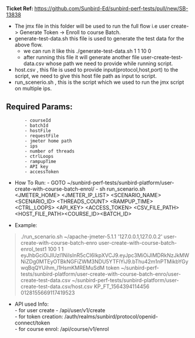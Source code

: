 <b>Ticket Ref: </b> https://github.com/Sunbird-Ed/sunbird-perf-tests/pull/new/SB-13838
- The jmx file in this folder will be used to run the full flow i.e user create-> Generate Token ->  Enroll to course Batch.
 - generate-test-data.sh this file is used to generate the test data for the above flow.
    - we can run it like this ./generate-test-data.sh 1 1 10 0
    - after running this file it will generate another file user-create-test-data.csv whose path we need to provide while running script. 
- host.csv , this file is used to provide input(protocol,host,port) to the script, we need to give this host file path as input to script.
- run_scenerio.sh , this is the script which we used to run the jmx script on multiple ips.

 ## Required Params:
           - courseId
           - batchId
           - hostFile
           - requestFile
           - jmeter home path
           - ips
           - number of threads
           - ctrlLoops
           - rampupTime
           - API key 
           - accessToken 
- How To Run:
             - GOTO ~/sunbird-perf-tests/sunbird-platform/user-create-with-course-batch-enrol/
             - sh run_scenario.sh <JMETER_HOME> <JMETER_IP_LIST> <SCENARIO_NAME> <SCENARIO_ID> <THREADS_COUNT> <RAMPUP_TIME> <CTRL_LOOPS> <API_KEY> <ACCESS_TOKEN> <CSV_FILE_PATH><HOST_FILE_PATH><COURSE_ID><BATCH_ID>



 - Example:

> ./run_scenario.sh ~/apache-jmeter-5.1.1 '127.0.0.1,127.0.0.2' user-create-with-course-batch-enro user-create-with-course-batch-enrol_test1 100 1 1 eyJhbGciOiJIUzI1NiIsInR5cCI6IkpXVCJ9.eyJpc3MiOiJlMDRkNzJkMWNiZDg0MTEyOTBkNGFiZWM3NDU5YTFlYiJ9.bThu42m1nPTMikbYGywqBqQYUihm_l1HsmKMREMuSdM token ~/sunbird-perf-tests/sunbird-platform/user-create-with-course-batch-enro/user-create-test-data.csv ~/sunbird-perf-tests/sunbird-platform/user-create-test-data.csv/host.csv KP_FT_1564394114456 0128155669117419523

- API used Info: <br/>
           - for user create - /api/user/v1/create <br/>
           - for token creation: /auth/realms/sunbird/protocol/openid-connect/token <br/>
           - for course enrol: /api/course/v1/enrol <br/>
